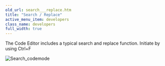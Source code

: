 ```yaml
---
old_url: search___replace.htm
title: "Search / Replace"
active_menu_item: developers
class_name: developers
full_width: true
---
```



The Code Editor includes a typical search and replace function. Initiate by using Ctrl+F

![Search\_codemode](/img/docs/search_codemode.zoom82.png)

